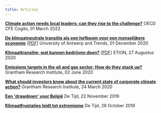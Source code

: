 ```yaml
---
title: Articles
---
```

**[Climate action needs local leaders: can they rise to the challenge?](https://oecdcogito.blog/2022/03/01/climate-action-needs-local-leaders-can-they-rise-to-the-challenge/)**  OECD CFE Cogito, 01 March 2022

**[De klimaatneutrale transitie als een hefboom voor een menselijkere economie](https://www.uantwerpen.be/nl/leerstoelen/economie-van-de-hoop/themacahier/)** [[PDF](http://joliennoels.github.io/files/Economie-van-de-hoop.pdf)] University of Antwerp and Trends, 01 December 2020

**[Klimaattransitie: wat kunnen bedrijven doen?](https://www.etion.be/kennisbank/klimaattransitie-wat-kunnen-bedrijven-doen)** [[PDF](http://joliennoels.github.io/files/in117_klimaattransitie-wat-kunnen-bedrijven-doen.pdf)] ETION, 27 Augustus 2020

**[Emissions targets in the oil and gas sector: How do they stack up?](http://www.lse.ac.uk/GranthamInstitute/news/emissions-targets-in-the-oil-and-gas-sector-how-do-they-stack-up/)** Grantham Research Institute, 02 June 2020

**[What should investors know about the current state of corporate climate action?](http://www.lse.ac.uk/GranthamInstitute/news/what-should-investors-know-about-the-current-state-of-corporate-climate-action/ )** Grantham Research Institute, 24 March 2020

**[Een 'drawdown' voor België](https://www.tijd.be/opinie/column/een-drawdown-voor-belgie/10184666.html?rc_source=tijd&rc_medium=unknown&rc_content=article-list)** De Tijd, 22 November 2019

**[Klimaatfrustaties leidt tot extremisme](https://www.tijd.be/nieuws/archief/klimaatfrustratie-leidt-tot-extremisme/10176119)** De Tijd, 26 October 2019
